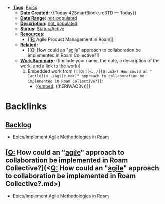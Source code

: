 - **[Tags](<../Tags.md>):** [Epics](<../Epics.md>)
    - **[Date Created](<../Date Created.md>):** {{Today:42SmartBlock:.rc3TD — Today}}
    - **[Date Range](<../Date Range.md>):** [not_populated](<../not_populated.md>)
    - **[Description](<../Description.md>):** [not_populated](<../not_populated.md>)
    - **[Status](<../Status.md>):** [Status/Active](<../Status/Active.md>)
    - **[Resources](<../Resources.md>):** 
        - [[[R:](<../[[R:.md>) Agile Product Management in Roam]]
    - **[Related](<../Related.md>):** 
        - [[[Q:](<../[[Q:.md>) How could an "[agile](<../agile.md>)" approach to collaboration be implemented in Roam Collective?]]
    - **[Work Summary](<../Work Summary.md>):**  ((Include your name, the date, a description of the work, and a link to the work))
        1. Embedded work from `[[[Q:](<../[[Q:.md>) How could an "[agile](<../agile.md>)" approach to collaboration be implemented in Roam Collective?]]`:
            - {{[embed](<../embed.md>): ((hERIWAO3v))}}

# Backlinks
## [Backlog](<Backlog.md>)
- [Epics/Implement Agile Methodologies in Roam](<../Epics/Implement Agile Methodologies in Roam.md>)

## [[Q:](<../[Q:.md>) How could an "[agile](<../agile.md>)" approach to collaboration be implemented in Roam Collective?](<[Q:](<../Q:.md>) How could an "[agile](<../agile.md>)" approach to collaboration be implemented in Roam Collective?.md>)
- [Epics/Implement Agile Methodologies in Roam](<../Epics/Implement Agile Methodologies in Roam.md>)

